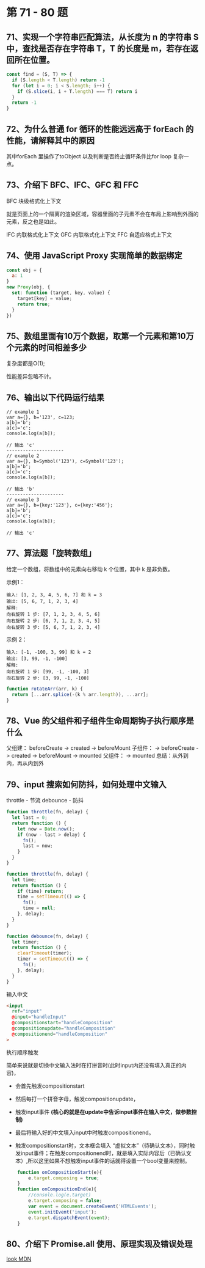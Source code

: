 # 第 71 - 80 题

## 71、实现一个字符串匹配算法，从长度为 n 的字符串 S 中，查找是否存在字符串 T，T 的长度是 m，若存在返回所在位置。

```javascript
const find = (S, T) => {
  if (S.length < T.length) return -1
  for (let i = 0; i < S.length; i++) {
    if (S.slice(i, i + T.length) === T) return i
  }
  return -1
}
```

## 72、为什么普通 for 循环的性能远远高于 forEach 的性能，请解释其中的原因

其中forEach 里操作了toObject 以及判断是否终止循环条件比for loop 复杂一点。

## 73、介绍下 BFC、IFC、GFC 和 FFC

BFC 块级格式化上下文

就是页面上的一个隔离的渲染区域，容器里面的子元素不会在布局上影响到外面的元素，反之也是如此。

IFC 内联格式化上下文 GFC 内联格式化上下文 FFC 自适应格式上下文

## 74、使用 JavaScript Proxy 实现简单的数据绑定

```javascript
const obj = {
  a: 1
}
new Proxy(obj, {
  set: function (target, key, value) {
    target[key] = value;
    return true;
  }
})
```

## 75、数组里面有10万个数据，取第一个元素和第10万个元素的时间相差多少

复杂度都是O(1);

性能差异忽略不计。

## 76、输出以下代码运行结果

```
// example 1
var a={}, b='123', c=123;  
a[b]='b';
a[c]='c';  
console.log(a[b]);

// 输出 'c'
---------------------
// example 2
var a={}, b=Symbol('123'), c=Symbol('123');  
a[b]='b';
a[c]='c';  
console.log(a[b]);

// 输出 'b'
---------------------
// example 3
var a={}, b={key:'123'}, c={key:'456'};  
a[b]='b';
a[c]='c';  
console.log(a[b]);

// 输出 'c'
```

## 77、算法题「旋转数组」

给定一个数组，将数组中的元素向右移动 k 个位置，其中 k 是非负数。

示例1：

```
输入: [1, 2, 3, 4, 5, 6, 7] 和 k = 3
输出: [5, 6, 7, 1, 2, 3, 4]
解释:
向右旋转 1 步: [7, 1, 2, 3, 4, 5, 6]
向右旋转 2 步: [6, 7, 1, 2, 3, 4, 5]
向右旋转 3 步: [5, 6, 7, 1, 2, 3, 4]
```

示例 2：

```
输入: [-1, -100, 3, 99] 和 k = 2
输出: [3, 99, -1, -100]
解释: 
向右旋转 1 步: [99, -1, -100, 3]
向右旋转 2 步: [3, 99, -1, -100]
```

```javascript
function rotateArr(arr, k) {
  return [...arr.splice(-(k % arr.length)), ...arr];
}
```

## 78、Vue 的父组件和子组件生命周期钩子执行顺序是什么

父组建： beforeCreate -> created -> beforeMount 子组件： -> beforeCreate -> created -> beforeMount -> mounted 父组件： -> mounted
总结：从外到内，再从内到外

## 79、input 搜索如何防抖，如何处理中文输入

throttle - 节流 debounce - 防抖

```javascript
function throttle(fn, delay) {
  let last = 0;
  return function () {
    let now = Date.now();
    if (now - last > delay) {
      fn();
      last = now;
    }
  }
}
```

```javascript
function throttle(fn, delay) {
  let time;
  return function () {
    if (time) return;
    time = setTimeout(() => {
      fn();
      time = null;
    }, delay);
  }
}
```

```javascript
function debounce(fn, delay) {
  let timer;
  return function () {
    clearTimeout(timer);
    timer = setTimeout(() => {
      fn();
    }, delay);
  }
}
```

输入中文

```html
<input
  ref="input"
  @input="handleInput"
  @compositionstart="handleComposition"
  @compositionupdate="handleComposition"
  @compositionend="handleComposition"
>
```
执行顺序触发

简单来说就是切换中文输入法时在打拼音时(此时input内还没有填入真正的内容)，
- 会首先触发compositionstart
- 然后每打一个拼音字母，触发compositionupdate，
- 触发input事件 **(核心的就是在update中告诉input事件在输入中文，做参数控制)**
- 最后将输入好的中文填入input中时触发compositionend。

- 触发compositionstart时，文本框会填入 “虚拟文本”（待确认文本），同时触发input事件；在触发compositionend时，就是填入实际内容后（已确认文本）,所以这里如果不想触发input事件的话就得设置一个bool变量来控制。

```javascript
    function onCompositionStart(e){
        e.target.composing = true;
    }
    function onCompositionEnd(e){
        //console.log(e.target)
        e.target.composing = false;
        var event = document.createEvent('HTMLEvents');
        event.initEvent('input');
        e.target.dispatchEvent(event);
    }
```
## 80、介绍下 Promise.all 使用、原理实现及错误处理
[look MDN](https://developer.mozilla.org/zh-CN/docs/Web/JavaScript/Reference/Global_Objects/Promise/all)

